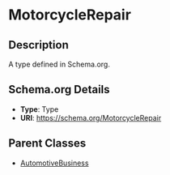 # MotorcycleRepair

## Description
A type defined in Schema.org.

## Schema.org Details
- **Type**: Type
- **URI**: https://schema.org/MotorcycleRepair

## Parent Classes
- [AutomotiveBusiness](../AutomotiveBusiness.md)

